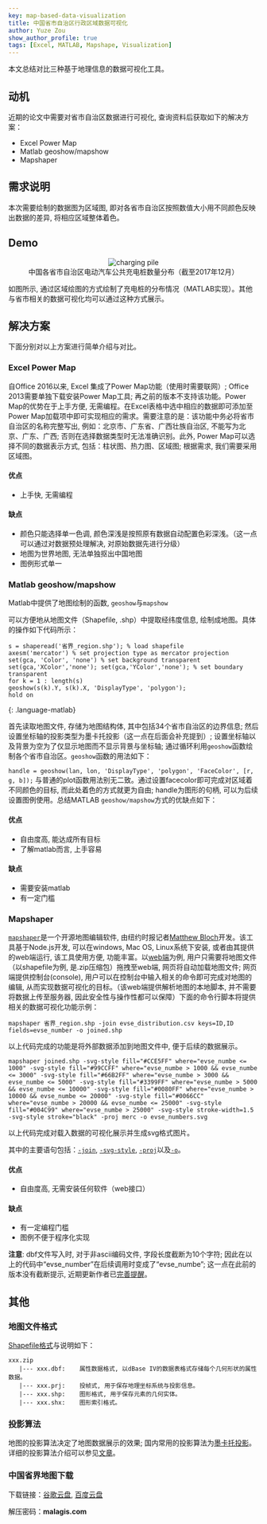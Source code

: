 ```yaml
---
key: map-based-data-visualization
title: 中国省市自治区行政区域数据可视化
author: Yuze Zou
show_author_profile: true
tags: [Excel, MATLAB, Mapshape, Visualization]
---
```


本文总结对比三种基于地理信息的数据可视化工具。<!--more-->

## 动机

近期的论文中需要对省市自治区数据进行可视化, 查询资料后获取如下的解决方案：

- Excel Power Map
- Matlab geoshow/mapshow
- Mapshaper

## 需求说明
本次需要绘制的数据图为区域图, 即对各省市自治区按照数值大小用不同颜色反映出数据的差异, 将相应区域整体着色。

## Demo

<div align="center">
<figure>
<img src="https://user-images.githubusercontent.com/16682999/63211091-36de4d80-c125-11e9-9d41-47bb1893b325.png" alt="charging pile">
<figcaption>中国各省市自治区电动汽车公共充电桩数量分布（截至2017年12月）</figcaption>
</figure>
</div>

如图所示, 通过区域绘图的方式绘制了充电桩的分布情况（MATLAB实现）。其他与省市相关的数据可视化均可以通过这种方式展示。

## 解决方案
下面分别对以上方案进行简单介绍与对比。

### Excel Power Map
自Office 2016以来, Excel 集成了Power Map功能（使用时需要联网）; Office 2013需要单独下载安装Power Map工具; 再之前的版本不支持该功能。Power Map的优势在于上手方便, 无需编程。在Excel表格中选中相应的数据即可添加至Power Map加载项中即可实现相应的需求。需要注意的是：该功能中务必将省市自治区的名称完整写出, 例如：北京市、广东省、广西壮族自治区, 不能写为北京、广东、广西; 否则在选择数据类型时无法准确识别。此外, Power Map可以选择不同的数据表示方式, 包括：柱状图、热力图、区域图; 根据需求, 我们需要采用区域图。

#### 优点

- 上手快, 无需编程

#### 缺点

- 颜色只能选择单一色调, 颜色深浅是按照原有数据自动配置色彩深浅。（这一点可以通过对数据预处理解决, 对原始数据先进行分级）
- 地图为世界地图, 无法单独抠出中国地图
- 图例形式单一

### Matlab geoshow/mapshow

Matlab中提供了地图绘制的函数, `geoshow`与`mapshow`

可以方便地从地图文件（Shapefile, .shp）中提取经纬度信息, 绘制成地图。具体的操作如下代码所示：

~~~
s = shaperead('省界_region.shp'); % load shapefile
axesm('mercator') % set projection type as mercator projection
set(gca, 'Color', 'none') % set background transparent
set(gca,'XColor','none'); set(gca,'YColor','none'); % set boundary transparent
for k = 1 : length(s)
geoshow(s(k).Y, s(k).X, 'DisplayType', 'polygon');
hold on
~~~
{: .language-matlab}

首先读取地图文件, 存储为地图结构体, 其中包括34个省市自治区的边界信息; 然后设置坐标轴的投影类型为墨卡托投影（这一点在后面会补充提到）; 设置坐标轴以及背景为空为了仅显示地图而不显示背景与坐标轴; 通过循环利用`geoshow`函数绘制各个省市自治区。`geoshow`函数的用法如下：

`handle = geoshow(lan, lon, 'DisplayType', 'polygon', 'FaceColor', [r, g, b]);`
与普通的plot函数用法别无二致。通过设置facecolor即可完成对区域着不同颜色的目标, 而此处着色的方式就更为自由; handle为图形的句柄, 可以为后续设置图例使用。总结MATLAB `geoshow/mapshow`方式的优缺点如下：

#### 优点

- 自由度高, 能达成所有目标
- 了解matlab而言, 上手容易

#### 缺点

- 需要安装matlab
- 有一定门槛

### Mapshaper

[`mapshaper`](http://mapshaper.org/)是一个开源地图编辑软件, 由纽约时报记者[Matthew Bloch](https://github.com/mbloch)开发。该工具基于Node.js开发, 可以在windows, Mac OS, Linux系统下安装, 或者由其提供的web端运行, 该工具使用方便, 功能丰富。以[web端](http://mapshaper.org/)为例, 用户只需要将地图文件（以shapefile为例, 是.zip压缩包）拖拽至web端, 网页将自动加载地图文件; 网页端提供控制台(console), 用户可以在控制台中输入相关的命令即可完成对地图的编辑, 从而实现数据可视化的目标。（该web端提供解析地图的本地脚本, 并不需要将数据上传至服务器, 因此安全性与操作性都可以保障）下面的命令行脚本将提供相关的数据可视化功能示例：

```
mapshaper 省界_region.shp -join evse_distribution.csv keys=ID,ID fields=evse_number -o joined.shp
```

以上代码完成的功能是将外部数据添加到地图文件中, 便于后续的数据展示。

```
mapshaper joined.shp -svg-style fill="#CCE5FF" where="evse_numbe <= 1000" -svg-style fill="#99CCFF" where="evse_numbe > 1000 && evse_numbe <= 3000" -svg-style fill="#66B2FF" where="evse_numbe > 3000 && evse_numbe <= 5000" -svg-style fill="#3399FF" where="evse_numbe > 5000 && evse_numbe <= 10000" -svg-style fill="#0080FF" where="evse_numbe > 10000 && evse_numbe <= 20000" -svg-style fill="#0066CC" where="evse_numbe > 20000 && evse_numbe <= 25000" -svg-style fill="#004C99" where="evse_numbe > 25000" -svg-style stroke-width=1.5 -svg-style stroke="black" -proj merc -o evse_numbers.svg
```

以上代码完成对载入数据的可视化展示并生成svg格式图片。

其中的主要语句包括：[`-join`](https://github.com/mbloch/mapshaper/wiki/Command-Reference#-join), [`-svg-style`](https://github.com/mbloch/mapshaper/wiki/Command-Reference#-svg-style), [`-proj`](https://github.com/mbloch/mapshaper/wiki/Command-Reference#-proj)以及[`-o`](https://github.com/mbloch/mapshaper/wiki/Command-Reference#-o-output)。


#### 优点

- 自由度高, 无需安装任何软件（web接口）

#### 缺点

- 有一定编程门槛
- 图例不便于程序化实现

**注意**: dbf文件写入时, 对于非ascii编码文件, 字段长度截断为10个字符; 因此在以上的代码中“evse_number”在后续调用时变成了“evse_numbe”; 这一点在此前的版本没有截断提示, 近期更新作者已[完善提醒](https://github.com/mbloch/mapshaper/issues/266)。

## 其他

### 地图文件格式

[Shapefile格式](https://zh.wikipedia.org/wiki/Shapefile)与说明如下：

	xxx.zip
	   |--- xxx.dbf:    属性数据格式, 以dBase IV的数据表格式存储每个几何形状的属性数据。
	   |--- xxx.prj:    投帧式, 用于保存地理坐标系统与投影信息。
	   |--- xxx.shp:    图形格式, 用于保存元素的几何实体。
	   |--- xxx.shx:    图形索引格式。

### 投影算法

地图的投影算法决定了地图数据展示的效果; 国内常用的投影算法为[墨卡托投影]()。详细的投影算法介绍可以参见[文章](http://cntchen.github.io/2016/05/09/%E5%9B%BD%E5%86%85%E4%B8%BB%E8%A6%81%E5%9C%B0%E5%9B%BE%E7%93%A6%E7%89%87%E5%9D%90%E6%A0%87%E7%B3%BB%E5%AE%9A%E4%B9%89%E5%8F%8A%E8%AE%A1%E7%AE%97%E5%8E%9F%E7%90%86/)。

### 中国省界地图下载

下载链接：[谷歌云盘](https://drive.google.com/open?id=1xArnjoJoqSDGcg3cqqG9SDswu8FdClpH), [百度云盘](https://pan.baidu.com/s/1YpcDeFd6hydgeuyrry0Efg)

解压密码：**malagis.com**
